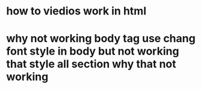 # how to viedios work in html 
# why not working body tag use chang font style in body but not working that style all section why that not working
